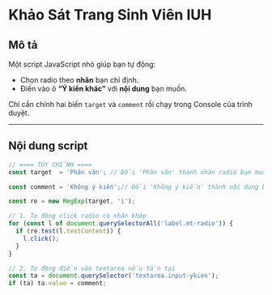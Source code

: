 # Khảo Sát Trang Sinh Viên IUH

## Mô tả
Một script JavaScript nhỏ giúp bạn tự động:
- Chọn radio theo **nhãn** bạn chỉ định.
- Điền vào ô **“Ý kiến khác”** với **nội dung** bạn muốn.

Chỉ cần chỉnh hai biến `target` và `comment` rồi chạy trong Console của trình duyệt.

---

## Nội dung script

```javascript
// ==== TÙY CHỈNH ====
const target  = 'Phân vân'; // Đổi 'Phân vân' thành nhãn radio bạn muốn chọn chú ý để nguyên dấu " "

const comment = 'Không ý kiến';// Đổi 'Không ý kiến' thành nội dung bạn muốn điền chú ý để nguyên dấu " "

const re = new RegExp(target, 'i');

// 1. Tự động click radio có nhãn khớp
for (const l of document.querySelectorAll('label.mt-radio')) {
  if (re.test(l.textContent)) {
    l.click();
  }
}

// 2. Tự động điền vào textarea nếu tồn tại
const ta = document.querySelector('textarea.input-ykien');
if (ta) ta.value = comment;

